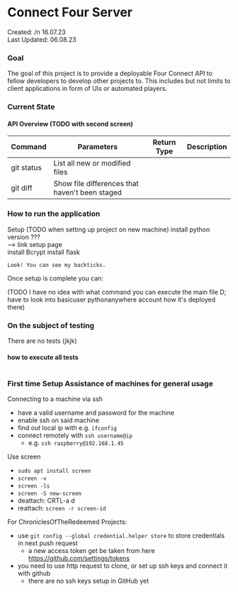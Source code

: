 # Connect Four Server

Created: /n 16.07.23  
Last Updated: 06.08.23

### Goal

The goal of this project is to provide a deployable Four Connect API to fellow developers to develop other projects to.
This includes but not limits to client applications in form of UIs or automated players.

### Current State

#### API Overview (TODO with second screen)

| Command    | Parameters                                     | Return Type | Description | 
|------------|------------------------------------------------|-------------|-------------| 
| git status | List all new or modified files                 |             |             | 
| git diff   | Show file differences that haven't been staged |             |             | 

### How to run the application

Setup (TODO when setting up project on new machine)
install python version ???  
--> link setup page  
install Bcrypt
install flask

```
Look! You can see my backticks.
```
 
Once setup is complete you can:

(TODO I have no idea with what command you can execute the main file D; have to look into basicuser pythonanywhere account how it's deployed there)


### On the subject of testing

There are no tests (jkjk)

#### how to execute all tests

```

```

### First time Setup Assistance of machines for general usage

Connecting to a machine via ssh
 - have a valid username and password for the machine
 - enable ssh on said machine
 - find out local ip with e.g. `ifconfig`
 - connect remotely with `ssh username@ip`  
   - e.g. `ssh raspberry@192.168.1.45`

Use screen
 - `sudo apt install screen`
 - `screen -v`
 - `screen -ls`
 - `screen -S new-screen`
 - deattach: CRTL-a d 
 - reattach: `screen -r screen-id`

For ChroniclesOfTheRedeemed Projects:

 - use `git config --global credential.helper store` to store credentials in next push request
   - a new access token get be taken from here https://github.com/settings/tokens
 - you need to use http request to clone, or set up ssh keys and connect it with github
   - there are no ssh keys setup in GitHub yet